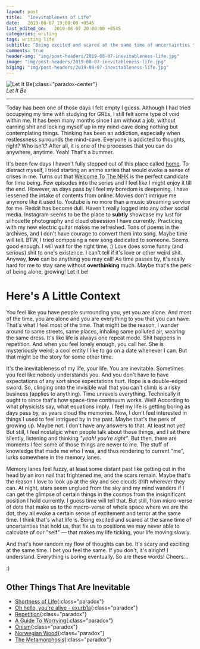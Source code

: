```yaml
---
layout: post
title:  "Inevitableness of Life"
date:   2019-08-07 19:00:00 +0545
last_edited_on:   2019-08-07 20:00:00 +0545
categories: writing
tags: writing life 
subtitle: "Being excited and scared at the same time of uncertainties that hold us, that fix us to positions we may never able to calculate of our 'self' — that makes my life ticking, your life moving slowly"
comments: true
header-img: "img/post-headers/2019-08-07-inevitableness-life.jpg"
image: "img/post-headers/2019-08-07-inevitableness-life.jpg"
bigimg: "img/post-headers/2019-08-07-inevitableness-life.jpg"
---
```


![Let It Be]({{site.baseurl}}/img/post-headers/2019-08-07-inevitableness-life.jpg){:class="paradox-center"}  
*Let It Be*

<hr/>

Today has been one of those days I felt empty I guess. Although I had tried occupying my time with studying for GREs, I still felt some type of void within me. It has been many months since I am without a job, without earning shit and locking myself up in my mind-cave doing nothing but contemplating things. Thinking has been an addiction, especially when restlessness surrounds the mind-cave. Everyone is addicted to thoughts, right? Who isn't? After all, it is one of the processes that you can do anywhere, anytime. Yeah! That's a bummer. 


It's been few days I haven't fully stepped out of this place called [home](https://www.youtube.com/watch?v=fbee28kOEOQ).
To distract myself, I tried starting an anime series that would evoke a sense of crises in me. 
Turns out that [Welcome To The NHK](https://en.wikipedia.org/wiki/Welcome_to_the_N.H.K.) is the perfect candidate for time being. 
Few episodes into the series and I feel like I might enjoy it till the end. 
However, as days pass by I feel my boredom is deepening. I have lessened the intake of contents from online. 
Movies don't intrigue me anymore like it used to. Youtube is no more than a music streaming service for me. Reddit has become dull. 
Haven't really logged into any other social media. Instagram seems to be the place to **subtly** showcase my lust for silhouette photography and cloud obsession I have currently. 
Practicing with my new electric guitar makes me refreshed. Tons of poems in the archives, and I don't have courage to convert them into song. 
Maybe time will tell. BTW, I tried composing a new song dedicated to someone. Seems good enough. I will wait for the right time. :) 
Love does some funny (and serious) shit to one's existence. I can't tell if it's love or other weird shit. Anyway, **love** can be anything you may call! 
As time passes by, it's really hard for me to stay sane without **overthinking** much. Maybe that's the perk of being alone, growing! Let it be!



# Here's A Little Context
You feel like you have people surrounding you, yet you are alone. And most of the time, you are alone and you are everything to you that you can have. That's what I feel most of the time. That might be the reason, I wander around to same streets, same places, inhaling same polluted air, wearing the same dress. It's like life is always one repeat mode. Shit happens in repetition. And when you feel lonely enough, you call her. She is mysteriously weird; a cool entity I like to go on a date whenever I can. But that might be the story for some other time.


It's the inevitableness of my life, your life. You are inevitable. Sometimes you feel like nobody understands you. And you don't have to have expectations of any sort since expectations hurt. Hope is a double-edged sword. So, clinging onto the invisible wall that you can't climb is a risky business (applies to anything). Time unravels everything. Technically it ought to since that's how space-time continuum works. Well! According to what physicists say, what equations imply. I feel my life is getting boring as days pass by, as years cloud the memories. Now, I don't feel interested in things I used to feel intrigued by in the past. Maybe that's the perk of growing up. Maybe not. I don't have any answers to that. At least not yet! But still, I feel nostalgic when people talk about those things, and I sit there silently, listening and thinking *"yeah! you're right"*. But then, there are moments I feel some of those things are newer to me. The stuff of knowledge that made me who I was, and thus rendering to current "me", lurks somewhere in the memory lanes.


Memory lanes feel fuzzy, at least some distant past like getting cut in the head by an iron nail that frightened me, and the scars remain. Maybe that's the reason I love to look up at the sky and see clouds drift wherever they can. At night, stars seem unglued from the sky and my mind wanders if I can get the glimpse of certain things in the cosmos from the insignificant position I hold currently. I guess time will tell that. But still, from micro-verse of dots that make us to the macro-verse of whole space where we are the dot, they all evoke a certain sense of excitement and terror at the same time. I think that's what life is. Being excited and scared at the same time of uncertainties that hold us, that fix us to positions we may never able to calculate of our "self" — that makes my life ticking, your life moving slowly.


And that's how random my flow of thoughts can be. It's scary and exciting at the same time. I bet you feel the same. If you don't, it's alright! I understand. Everything is boring eventually. So are these words! Cheers... 


:)



## Other Things That Are Inevitable
- [Shortness of Life](https://tim.blog/2009/04/24/on-the-shortness-of-life-an-introduction-to-seneca/){:class="paradox"}
- [Oh hello, you're alive - exurb1a](https://www.youtube.com/watch?v=VLAAy_pM-k8){:class="paradox"}
- [Repetition](https://www.youtube.com/watch?v=dHJTUH7u72c){:class="paradox"}
- [A Guide To Worrying](https://www.youtube.com/watch?v=k5RH3BdXDOY){:class="paradox"}
- [Onism](https://www.youtube.com/watch?v=IrBlmpqh8T0){:class="paradox"}
- [Norwegian Wood](https://www.goodreads.com/book/show/11297.Norwegian_Wood){:class="paradox"}
- [The Metamorphosis](https://www.goodreads.com/book/show/485894.The_Metamorphosis){:class="paradox"}

